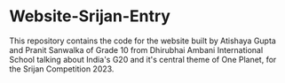 # Website-Srijan-Entry
This repository contains the code for the website built by Atishaya Gupta and Pranit Sanwalka of Grade 10 from Dhirubhai Ambani International School talking about India's G20 and it's central theme of One Planet, for the Srijan Competition 2023.
